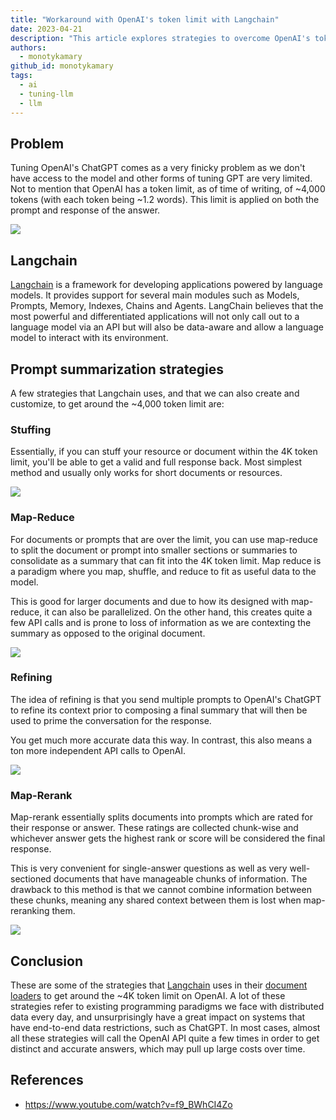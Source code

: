 ```yaml
---
title: "Workaround with OpenAI's token limit with Langchain"
date: 2023-04-21
description: "This article explores strategies to overcome OpenAI's token limit using Langchain, including stuffing, map-reduce, refining, and map-rerank methods. It discusses the advantages and drawbacks of each approach in handling large documents or prompts while working within the constraints of OpenAI's API."
authors:
  - monotykamary
github_id: monotykamary
tags:
  - ai
  - tuning-llm
  - llm
---
```


## Problem

Tuning OpenAI's ChatGPT comes as a very finicky problem as we don't have access to the model and other forms of tuning GPT are very limited. Not to mention that OpenAI has a token limit, as of time of writing, of ~4,000 tokens (with each token being ~1.2 words). This limit is applied on both the prompt and response of the answer.

![](assets/workaround-with-openai's-token-limit-with-langchain_openai-token-limit-prompts.webp)

## Langchain

[Langchain](https://python.langchain.com/) is a framework for developing applications powered by language models. It provides support for several main modules such as Models, Prompts, Memory, Indexes, Chains and Agents. LangChain believes that the most powerful and differentiated applications will not only call out to a language model via an API but will also be data-aware and allow a language model to interact with its environment.

## Prompt summarization strategies

A few strategies that Langchain uses, and that we can also create and customize, to get around the ~4,000 token limit are:

### Stuffing

Essentially, if you can stuff your resource or document within the 4K token limit, you'll be able to get a valid and full response back. Most simplest method and usually only works for short documents or resources.

![](assets/workaround-with-openai's-token-limit-with-langchain_openai-token-limit.webp)

### Map-Reduce

For documents or prompts that are over the limit, you can use map-reduce to split the document or prompt into smaller sections or summaries to consolidate as a summary that can fit into the 4K token limit. Map reduce is a paradigm where you map, shuffle, and reduce to fit as useful data to the model.

This is good for larger documents and due to how its designed with map-reduce, it can also be parallelized. On the other hand, this creates quite a few API calls and is prone to loss of information as we are contexting the summary as opposed to the original document.

![](assets/workaround-with-openai's-token-limit-with-langchain_openai-map-reduce.webp)

### Refining

The idea of refining is that you send multiple prompts to OpenAI's ChatGPT to refine its context prior to composing a final summary that will then be used to prime the conversation for the response.

You get much more accurate data this way. In contrast, this also means a ton more independent API calls to OpenAI.

![](assets/workaround-with-openai's-token-limit-with-langchain_openai-refining.webp)

### Map-Rerank

Map-rerank essentially splits documents into prompts which are rated for their response or answer. These ratings are collected chunk-wise and whichever answer gets the highest rank or score will be considered the final response.

This is very convenient for single-answer questions as well as very well-sectioned documents that have manageable chunks of information. The drawback to this method is that we cannot combine information between these chunks, meaning any shared context between them is lost when map-reranking them.

![](assets/workaround-with-openai's-token-limit-with-langchain_openai-map-rerank.webp)

## Conclusion

These are some of the strategies that [Langchain](https://python.langchain.com/) uses in their [document loaders](https://python.langchain.com/en/latest/modules/indexes/document_loaders.html) to get around the ~4K token limit on OpenAI. A lot of these strategies refer to existing programming paradigms we face with distributed data every day, and unsurprisingly have a great impact on systems that have end-to-end data restrictions, such as ChatGPT. In most cases, almost all these strategies will call the OpenAI API quite a few times in order to get distinct and accurate answers, which may pull up large costs over time.

## References

- https://www.youtube.com/watch?v=f9_BWhCI4Zo
